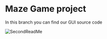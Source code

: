 # Maze Game project
In this branch you can find our GUI source code

![SecondReadMe](https://github.com/VictorGavrilenko97/TomAndJerry-Maze-Game/assets/140259266/435d2c04-8736-478a-b7ca-dfdb4a6b5365)


